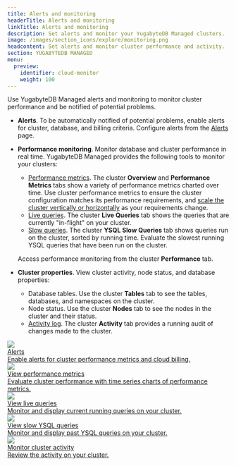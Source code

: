 ```yaml
---
title: Alerts and monitoring
headerTitle: Alerts and monitoring
linkTitle: Alerts and monitoring
description: Set alerts and monitor your YugabyteDB Managed clusters.
image: /images/section_icons/explore/monitoring.png
headcontent: Set alerts and monitor cluster performance and activity.
section: YUGABYTEDB MANAGED
menu:
  preview:
    identifier: cloud-monitor
    weight: 100
---
```


Use YugabyteDB Managed alerts and monitoring to monitor cluster performance and be notified of potential problems.

- **Alerts**. To be automatically notified of potential problems, enable alerts for cluster, database, and billing criteria. Configure alerts from the [Alerts](cloud-alerts/) page.
- **Performance monitoring**. Monitor database and cluster performance in real time. YugabyteDB Managed provides the following tools to monitor your clusters:

  - [Performance metrics](overview/). The cluster **Overview** and **Performance Metrics** tabs show a variety of performance metrics charted over time. Use cluster performance metrics to ensure the cluster configuration matches its performance requirements, and [scale the cluster vertically or horizontally](../cloud-clusters/configure-clusters/) as your requirements change.
  - [Live queries](cloud-queries-live/). The cluster **Live Queries** tab shows the queries that are currently "in-flight" on your cluster.
  - [Slow queries](cloud-queries-slow/). The cluster **YSQL Slow  Queries** tab shows queries run on the cluster, sorted by running time. Evaluate the slowest running YSQL queries that have been run on the cluster.

  Access performance monitoring from the cluster **Performance** tab.

- **Cluster properties**. View cluster activity, node status, and database properties:

  - Database tables. Use the cluster **Tables** tab to see the tables, databases, and namespaces on the cluster.
  - Node status. Use the cluster **Nodes** tab to see the nodes in the cluster and their status.
  - [Activity log](monitor-activity/). The cluster **Activity** tab provides a running audit of changes made to the cluster.

<div class="row">

  <div class="col-12 col-md-6 col-lg-12 col-xl-6">
    <a class="section-link icon-offset" href="cloud-alerts/">
      <div class="head">
        <img class="icon" src="/images/section_icons/explore/monitoring.png" aria-hidden="true" />
        <div class="title">Alerts</div>
      </div>
      <div class="body">
        Enable alerts for cluster performance metrics and cloud billing.
      </div>
    </a>
  </div>

  <div class="col-12 col-md-6 col-lg-12 col-xl-6">
    <a class="section-link icon-offset" href="overview/">
      <div class="head">
        <img class="icon" src="/images/section_icons/explore/monitoring.png" aria-hidden="true" />
        <div class="title">View performance metrics</div>
      </div>
      <div class="body">
        Evaluate cluster performance with time series charts of performance metrics.
      </div>
    </a>
  </div>

  <div class="col-12 col-md-6 col-lg-12 col-xl-6">
    <a class="section-link icon-offset" href="cloud-queries-live/">
      <div class="head">
        <img class="icon" src="/images/section_icons/explore/monitoring.png" aria-hidden="true" />
        <div class="title">View live queries</div>
      </div>
      <div class="body">
        Monitor and display current running queries on your cluster.
      </div>
    </a>
  </div>

  <div class="col-12 col-md-6 col-lg-12 col-xl-6">
    <a class="section-link icon-offset" href="cloud-queries-slow/">
      <div class="head">
        <img class="icon" src="/images/section_icons/explore/monitoring.png" aria-hidden="true" />
        <div class="title">View slow YSQL queries</div>
      </div>
      <div class="body">
        Monitor and display past YSQL queries on your cluster.
      </div>
    </a>
  </div>

  <div class="col-12 col-md-6 col-lg-12 col-xl-6">
    <a class="section-link icon-offset" href="monitor-activity/">
      <div class="head">
        <img class="icon" src="/images/section_icons/explore/monitoring.png" aria-hidden="true" />
        <div class="title">Monitor cluster activity</div>
      </div>
      <div class="body">
        Review the activity on your cluster.
      </div>
    </a>
  </div>

</div>
